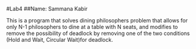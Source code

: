 
#Lab4
##Name: Sammana Kabir

This is a program that solves dining philosophers problem that allows for only N-1 philosophers to dine at a table with N seats, and modifies to remove the possibility of deadlock by removing one of the two conditions (Hold and Wait, Circular Wait)for deadlock. 



